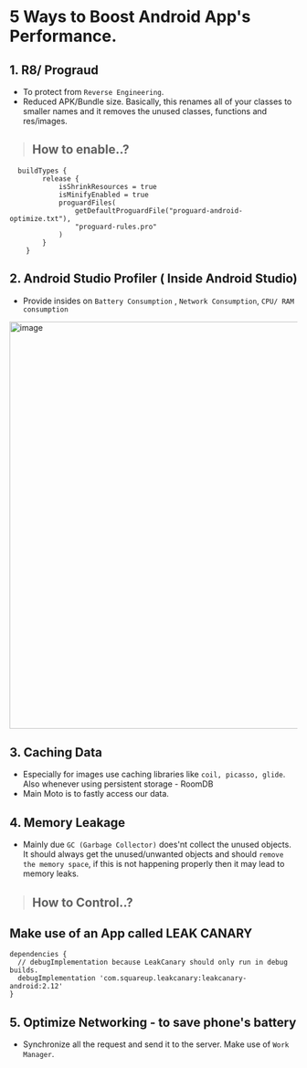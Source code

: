 # 5 Ways to Boost Android App's Performance.

## 1. R8/ Prograud
- To protect from `Reverse Engineering`.
- Reduced APK/Bundle size. Basically, this renames all of your classes to smaller names and it removes the unused classes, functions and res/images.

> ## How to enable..?

```
  buildTypes {
        release {
            isShrinkResources = true
            isMinifyEnabled = true
            proguardFiles(
                getDefaultProguardFile("proguard-android-optimize.txt"),
                "proguard-rules.pro"
            )
        }
    }
```

## 2.  Android Studio Profiler ( Inside Android Studio)

- Provide insides on ` Battery Consumption ` , ` Network Consumption `, ` CPU/ RAM consumption `

 <img width="713" alt="image" src="https://github.com/Brindha-m/Boost_Android_Performance/assets/72887609/fa486112-f399-4896-bf61-f5248acd0528">



## 3. Caching Data

- Especially for images use caching libraries like `coil, picasso, glide`. Also whenever using persistent storage - RoomDB
- Main Moto is to fastly access our data.

## 4. Memory Leakage

- Mainly due ` GC (Garbage Collector) ` does'nt collect the unused objects. It should always get the unused/unwanted objects and should ` remove the memory space `, if this is not happening properly then it may lead to memory leaks.

> ## How to Control..?

  ## Make use of an App called LEAK CANARY
  
  ```
  dependencies {
    // debugImplementation because LeakCanary should only run in debug builds.
    debugImplementation 'com.squareup.leakcanary:leakcanary-android:2.12'
  }

  ```

## 5. Optimize Networking - to save phone's battery

- Synchronize all the request and send it to the server. Make use of `Work Manager`.
